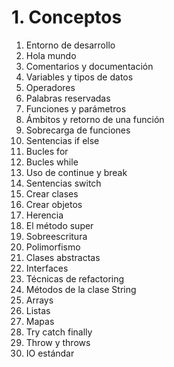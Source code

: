 # 1. Conceptos

1. Entorno de desarrollo  
1. Hola mundo  
1. Comentarios y documentación  
1. Variables y tipos de datos  
1. Operadores  
1. Palabras reservadas  
1. Funciones y parámetros
1. Ámbitos y retorno de una función
1. Sobrecarga de funciones
1. Sentencias if else
1. Bucles for
1. Bucles while
1. Uso de continue y break
1. Sentencias switch
1. Crear clases
1. Crear objetos
1. Herencia
1. El método super
1. Sobreescritura
1. Polimorfismo
1. Clases abstractas
1. Interfaces
1. Técnicas de refactoring
1. Métodos de la clase String
1. Arrays
1. Listas
1. Mapas
1. Try catch finally
1. Throw y throws
1. IO estándar
